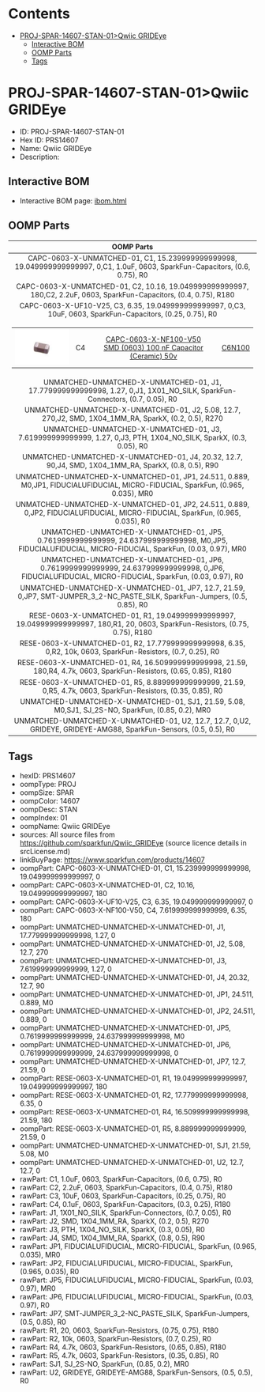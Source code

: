 



Contents
========

* [PROJ-SPAR-14607-STAN-01>Qwiic GRIDEye](#proj-spar-14607-stan-01qwiic-grideye)
	* [Interactive BOM](#interactive-bom)
	* [OOMP Parts](#oomp-parts)
	* [Tags](#tags)

# PROJ-SPAR-14607-STAN-01>Qwiic GRIDEye

- ID: PROJ-SPAR-14607-STAN-01
- Hex ID: PRS14607
- Name: Qwiic GRIDEye
- Description: 

## Interactive BOM

- Interactive BOM page: [ibom.html](kicad/bom/ibom.html)

## OOMP Parts
  

|OOMP Parts|
| :---: |
|CAPC-0603-X-UNMATCHED-01, C1, 15.239999999999998, 19.049999999999997, 0,C1, 1.0uF, 0603, SparkFun-Capacitors, (0.6, 0.75), R0|
|CAPC-0603-X-UNMATCHED-01, C2, 10.16, 19.049999999999997, 180,C2, 2.2uF, 0603, SparkFun-Capacitors, (0.4, 0.75), R180|
|CAPC-0603-X-UF10-V25, C3, 6.35, 19.049999999999997, 0,C3, 10uF, 0603, SparkFun-Capacitors, (0.25, 0.75), R0|
|<table><tr><td>![CAPC-0603-X-NF100-V50](https://raw.githubusercontent.com/oomlout/oomlout_OOMP_parts/main/CAPC-0603-X-NF100-V50/image_140.jpg)</td><td> C4</td><td>[CAPC-0603-X-NF100-V50<br>SMD (0603) 100 nF Capacitor (Ceramic) 50v](https://github.com/oomlout/oomlout_OOMP_parts/tree/main/CAPC-0603-X-NF100-V50/)</td><td>[C6N100](https://github.com/oomlout/oomlout_OOMP_parts/tree/main/CAPC-0603-X-NF100-V50/)</td></tr></table>|
|UNMATCHED-UNMATCHED-X-UNMATCHED-01, J1, 17.779999999999998, 1.27, 0,J1, 1X01_NO_SILK, SparkFun-Connectors, (0.7, 0.05), R0|
|UNMATCHED-UNMATCHED-X-UNMATCHED-01, J2, 5.08, 12.7, 270,J2, SMD, 1X04_1MM_RA, SparkX, (0.2, 0.5), R270|
|UNMATCHED-UNMATCHED-X-UNMATCHED-01, J3, 7.619999999999999, 1.27, 0,J3, PTH, 1X04_NO_SILK, SparkX, (0.3, 0.05), R0|
|UNMATCHED-UNMATCHED-X-UNMATCHED-01, J4, 20.32, 12.7, 90,J4, SMD, 1X04_1MM_RA, SparkX, (0.8, 0.5), R90|
|UNMATCHED-UNMATCHED-X-UNMATCHED-01, JP1, 24.511, 0.889, M0,JP1, FIDUCIALUFIDUCIAL, MICRO-FIDUCIAL, SparkFun, (0.965, 0.035), MR0|
|UNMATCHED-UNMATCHED-X-UNMATCHED-01, JP2, 24.511, 0.889, 0,JP2, FIDUCIALUFIDUCIAL, MICRO-FIDUCIAL, SparkFun, (0.965, 0.035), R0|
|UNMATCHED-UNMATCHED-X-UNMATCHED-01, JP5, 0.7619999999999999, 24.637999999999998, M0,JP5, FIDUCIALUFIDUCIAL, MICRO-FIDUCIAL, SparkFun, (0.03, 0.97), MR0|
|UNMATCHED-UNMATCHED-X-UNMATCHED-01, JP6, 0.7619999999999999, 24.637999999999998, 0,JP6, FIDUCIALUFIDUCIAL, MICRO-FIDUCIAL, SparkFun, (0.03, 0.97), R0|
|UNMATCHED-UNMATCHED-X-UNMATCHED-01, JP7, 12.7, 21.59, 0,JP7, SMT-JUMPER_3_2-NC_PASTE_SILK, SparkFun-Jumpers, (0.5, 0.85), R0|
|RESE-0603-X-UNMATCHED-01, R1, 19.049999999999997, 19.049999999999997, 180,R1, 20, 0603, SparkFun-Resistors, (0.75, 0.75), R180|
|RESE-0603-X-UNMATCHED-01, R2, 17.779999999999998, 6.35, 0,R2, 10k, 0603, SparkFun-Resistors, (0.7, 0.25), R0|
|RESE-0603-X-UNMATCHED-01, R4, 16.509999999999998, 21.59, 180,R4, 4.7k, 0603, SparkFun-Resistors, (0.65, 0.85), R180|
|RESE-0603-X-UNMATCHED-01, R5, 8.889999999999999, 21.59, 0,R5, 4.7k, 0603, SparkFun-Resistors, (0.35, 0.85), R0|
|UNMATCHED-UNMATCHED-X-UNMATCHED-01, SJ1, 21.59, 5.08, M0,SJ1, SJ_2S-NO, SparkFun, (0.85, 0.2), MR0|
|UNMATCHED-UNMATCHED-X-UNMATCHED-01, U2, 12.7, 12.7, 0,U2, GRIDEYE, GRIDEYE-AMG88, SparkFun-Sensors, (0.5, 0.5), R0|

## Tags

- hexID: PRS14607
- oompType: PROJ
- oompSize: SPAR
- oompColor: 14607
- oompDesc: STAN
- oompIndex: 01
- oompName: Qwiic GRIDEye
- sources: All source files from https://github.com/sparkfun/Qwiic_GRIDEye (source licence details in srcLicense.md)
- linkBuyPage: https://www.sparkfun.com/products/14607
- oompPart: CAPC-0603-X-UNMATCHED-01, C1, 15.239999999999998, 19.049999999999997, 0
- oompPart: CAPC-0603-X-UNMATCHED-01, C2, 10.16, 19.049999999999997, 180
- oompPart: CAPC-0603-X-UF10-V25, C3, 6.35, 19.049999999999997, 0
- oompPart: CAPC-0603-X-NF100-V50, C4, 7.619999999999999, 6.35, 180
- oompPart: UNMATCHED-UNMATCHED-X-UNMATCHED-01, J1, 17.779999999999998, 1.27, 0
- oompPart: UNMATCHED-UNMATCHED-X-UNMATCHED-01, J2, 5.08, 12.7, 270
- oompPart: UNMATCHED-UNMATCHED-X-UNMATCHED-01, J3, 7.619999999999999, 1.27, 0
- oompPart: UNMATCHED-UNMATCHED-X-UNMATCHED-01, J4, 20.32, 12.7, 90
- oompPart: UNMATCHED-UNMATCHED-X-UNMATCHED-01, JP1, 24.511, 0.889, M0
- oompPart: UNMATCHED-UNMATCHED-X-UNMATCHED-01, JP2, 24.511, 0.889, 0
- oompPart: UNMATCHED-UNMATCHED-X-UNMATCHED-01, JP5, 0.7619999999999999, 24.637999999999998, M0
- oompPart: UNMATCHED-UNMATCHED-X-UNMATCHED-01, JP6, 0.7619999999999999, 24.637999999999998, 0
- oompPart: UNMATCHED-UNMATCHED-X-UNMATCHED-01, JP7, 12.7, 21.59, 0
- oompPart: RESE-0603-X-UNMATCHED-01, R1, 19.049999999999997, 19.049999999999997, 180
- oompPart: RESE-0603-X-UNMATCHED-01, R2, 17.779999999999998, 6.35, 0
- oompPart: RESE-0603-X-UNMATCHED-01, R4, 16.509999999999998, 21.59, 180
- oompPart: RESE-0603-X-UNMATCHED-01, R5, 8.889999999999999, 21.59, 0
- oompPart: UNMATCHED-UNMATCHED-X-UNMATCHED-01, SJ1, 21.59, 5.08, M0
- oompPart: UNMATCHED-UNMATCHED-X-UNMATCHED-01, U2, 12.7, 12.7, 0
- rawPart: C1, 1.0uF, 0603, SparkFun-Capacitors, (0.6, 0.75), R0
- rawPart: C2, 2.2uF, 0603, SparkFun-Capacitors, (0.4, 0.75), R180
- rawPart: C3, 10uF, 0603, SparkFun-Capacitors, (0.25, 0.75), R0
- rawPart: C4, 0.1uF, 0603, SparkFun-Capacitors, (0.3, 0.25), R180
- rawPart: J1, 1X01_NO_SILK, SparkFun-Connectors, (0.7, 0.05), R0
- rawPart: J2, SMD, 1X04_1MM_RA, SparkX, (0.2, 0.5), R270
- rawPart: J3, PTH, 1X04_NO_SILK, SparkX, (0.3, 0.05), R0
- rawPart: J4, SMD, 1X04_1MM_RA, SparkX, (0.8, 0.5), R90
- rawPart: JP1, FIDUCIALUFIDUCIAL, MICRO-FIDUCIAL, SparkFun, (0.965, 0.035), MR0
- rawPart: JP2, FIDUCIALUFIDUCIAL, MICRO-FIDUCIAL, SparkFun, (0.965, 0.035), R0
- rawPart: JP5, FIDUCIALUFIDUCIAL, MICRO-FIDUCIAL, SparkFun, (0.03, 0.97), MR0
- rawPart: JP6, FIDUCIALUFIDUCIAL, MICRO-FIDUCIAL, SparkFun, (0.03, 0.97), R0
- rawPart: JP7, SMT-JUMPER_3_2-NC_PASTE_SILK, SparkFun-Jumpers, (0.5, 0.85), R0
- rawPart: R1, 20, 0603, SparkFun-Resistors, (0.75, 0.75), R180
- rawPart: R2, 10k, 0603, SparkFun-Resistors, (0.7, 0.25), R0
- rawPart: R4, 4.7k, 0603, SparkFun-Resistors, (0.65, 0.85), R180
- rawPart: R5, 4.7k, 0603, SparkFun-Resistors, (0.35, 0.85), R0
- rawPart: SJ1, SJ_2S-NO, SparkFun, (0.85, 0.2), MR0
- rawPart: U2, GRIDEYE, GRIDEYE-AMG88, SparkFun-Sensors, (0.5, 0.5), R0

